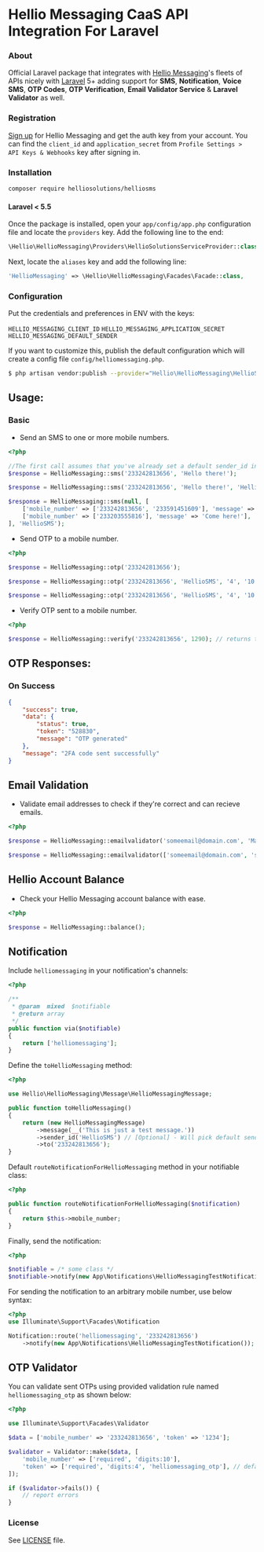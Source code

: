 # Hellio Messaging CaaS API Integration For Laravel

### About

Official Laravel package that integrates with [Hellio Messaging](https://helliomessaging.com)'s fleets of APIs nicely
with [Laravel](https://laravel.com/) 5+ adding support for **SMS**, **Notification**, **Voice SMS**, **OTP Codes**, **OTP Verification**, **Email Validator Service** & **Laravel Validator** as well.

### Registration

[Sign up](https://app.helliomessaging.com/try-hellio) for Hellio Messaging and get the auth key from your account. You
can find the `client_id` and `application_secret` from `Profile Settings > API Keys & Webhooks` key after signing in.

### Installation

```bash
composer require helliosolutions/helliosms
```

#### Laravel < 5.5

Once the package is installed, open your `app/config/app.php` configuration file and locate the `providers` key. Add the
following line to the end:

```php
\Hellio\HellioMessaging\Providers\HellioSolutionsServiceProvider::class
```

Next, locate the `aliases` key and add the following line:

```php
'HellioMessaging' => \Hellio\HellioMessaging\Facades\Facade::class,
```

### Configuration

Put the credentials and preferences in ENV with the keys:

`HELLIO_MESSAGING_CLIENT_ID`
`HELLIO_MESSAGING_APPLICATION_SECRET`
`HELLIO_MESSAGING_DEFAULT_SENDER`

If you want to customize this, publish the default configuration which will create a config file `config/helliomessaging.php`.

```bash
$ php artisan vendor:publish --provider="Hellio\HellioMessaging\HellioSolutionsServiceProvider" --tag=config
```

## Usage:

### Basic

-   Send an SMS to one or more mobile numbers.

```php
<?php

//The first call assumes that you've already set a default sender_id in the helliomessaging.php config file.
$response = HellioMessaging::sms('233242813656', 'Hello there!');

$response = HellioMessaging::sms('233242813656', 'Hello there!', 'HellioSMS');

$response = HellioMessaging::sms(null, [
    ['mobile_number' => ['233242813656', '233591451609'], 'message' => 'Hello there!'],
    ['mobile_number' => ['233203555816'], 'message' => 'Come here!'],
], 'HellioSMS');
```

-   Send OTP to a mobile number.

```php
<?php

$response = HellioMessaging::otp('233242813656');

$response = HellioMessaging::otp('233242813656', 'HellioSMS', '4', '10');

$response = HellioMessaging::otp('233242813656', 'HellioSMS', '4', '10', '##OTP## is your OTP, Please dont share it with anyone.');
```

-   Verify OTP sent to a mobile number.

```php
<?php

$response = HellioMessaging::verify('233242813656', 1290); // returns true or false
```

## OTP Responses:

### On Success

```json
{
    "success": true,
    "data": {
        "status": true,
        "token": "528830",
        "message": "OTP generated"
    },
    "message": "2FA code sent successfully"
}
```

## Email Validation

-   Validate email addresses to check if they're correct and can recieve emails.

```php
<?php

$response = HellioMessaging::emailvalidator('someemail@domain.com', 'Marketing leads');

$response = HellioMessaging::emailvalidator(['someemail@domain.com', 'support@domain.com'], 'Marketing leads'); // Validate multiple emails at once
```

## Hellio Account Balance

-   Check your Hellio Messaging account balance with ease.

```php
<?php

$response = HellioMessaging::balance();
```

## Notification

Include `helliomessaging` in your notification's channels:

```php
<?php

/**
 * @param  mixed  $notifiable
 * @return array
 */
public function via($notifiable)
{
    return ['helliomessaging'];
}
```

Define the `toHellioMessaging` method:

```php
<?php

use Hellio\HellioMessaging\Message\HellioMessagingMessage;

public function toHellioMessaging()
{
    return (new HellioMessagingMessage)
        ->message(__('This is just a test message.'))
	    ->sender_id('HellioSMS') // [Optional] - Will pick default sender ID from HELLIO_MESSAGING_DEFAULT_SENDER or if not set, will use the application name.
        ->to('233242813656');
}
```

Default `routeNotificationForHellioMessaging` method in your notifiable class:

```php
<?php

public function routeNotificationForHellioMessaging($notification)
{
    return $this->mobile_number;
}
```

Finally, send the notification:

```php
<?php

$notifiable = /* some class */
$notifiable->notify(new App\Notifications\HellioMessagingTestNotification());
```

For sending the notification to an arbitrary mobile number, use below syntax:

```php
<?php
use Illuminate\Support\Facades\Notification

Notification::route('helliomessaging', '233242813656')
    ->notify(new App\Notifications\HellioMessagingTestNotification());
```

## OTP Validator

You can validate sent OTPs using provided validation rule named `helliomessaging_otp` as shown below:

```php
<?php

use Illuminate\Support\Facades\Validator

$data = ['mobile_number' => '233242813656', 'token' => '1234'];

$validator = Validator::make($data, [
    'mobile_number' => ['required', 'digits:10'],
    'token' => ['required', 'digits:4', 'helliomessaging_otp'], // default key for source number is 'mobile_number', you can customize this using 'helliomessaging_otp:key_name'
]);

if ($validator->fails()) {
    // report errors
}
```

### License

See [LICENSE](LICENSE) file.
